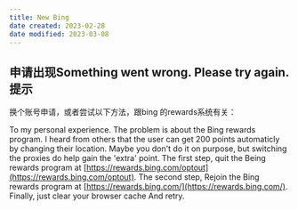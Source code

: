 ```yaml
---
title: New Bing
date created: 2023-02-28
date modified: 2023-03-08
---
```


## 申请出现Something went wrong. Please try again.提示

换个账号申请，或者尝试以下方法，跟bing 的rewards系统有关：

To my personal experience. The problem is about the Bing rewards program. I heard from others that the user can get 200 points automaticly by changing their location. Maybe you don't do it on purpose, but switching the proxies do help gain the 'extra' point. The first step, quit the Being rewards program at [https://rewards.bing.com/optout](https://rewards.bing.com/optout). The second step, Rejoin the Bing rewards program at [https://rewards.bing.com/](https://rewards.bing.com/). Finally, just clear your browser cache And retry.
